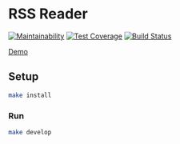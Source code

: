 # RSS Reader

[![Maintainability](https://api.codeclimate.com/v1/badges/c6057c633f834ce6ec98/maintainability)](https://codeclimate.com/github/Ensaphelon/project-lvl3-s246/maintainability)
[![Test Coverage](https://api.codeclimate.com/v1/badges/c6057c633f834ce6ec98/test_coverage)](https://codeclimate.com/github/Ensaphelon/project-lvl3-s246/test_coverage)
[![Build Status](https://travis-ci.org/Ensaphelon/project-lvl3-s246.svg?branch=master)](https://travis-ci.org/Ensaphelon/project-lvl3-s246)

[Demo](http://pointless-branch.surge.sh/)

## Setup

```sh
make install
```

### Run

```sh
make develop
```
